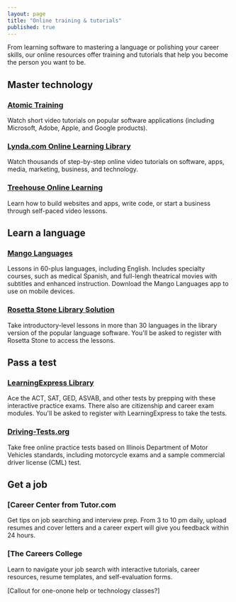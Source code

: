 ```yaml
---
layout: page
title: "Online training & tutorials"
published: true
---
```


From learning software to mastering a language or polishing your career skills, our online resources offer training and tutorials that help you become the person you want to be.

## Master technology

### [Atomic Training](link)

Watch short video tutorials on popular software applications (including Microsoft, Adobe, Apple, and Google products).

### [Lynda.com Online Learning Library](link)

Watch thousands of step-by-step online video tutorials on software, apps, media, marketing, business, and technology.

### [Treehouse Online Learning](link)

Learn how to build websites and apps, write code, or start a business through self-paced video lessons.

## Learn a language

### [Mango Languages](link)

Lessons in 60-plus languages, including English. Includes specialty courses, such as medical Spanish, and full-lengh theatrical movies with subtitles and enhanced instruction. Download the Mango Languages app to use on mobile devices.

### [Rosetta Stone Library Solution](link)

Take introductory-level lessons in more than 30 languages in the library version of the popular language software. You'll be asked to register with Rosetta Stone to access the lessons.

## Pass a test

### [LearningExpress Library](link)

Ace the ACT, SAT, GED, ASVAB, and other tests by prepping with these interactive practice exams. There also are citizenship and career exam modules. You'll be asked to register with LearningExpress to take the tests.

### [Driving-Tests.org](http://skokielib.driving-tests.org/illinois/)

Take free online practice tests based on Illinois Department of Motor Vehicles standards, including motorcycle exams and a sample commercial driver license (CML) test.

## Get a job

### [Career Center from Tutor.com

Get tips on job searching and interview prep. From 3 to 10 pm daily, upload resumes and cover letters and a career expert will give you feedback within 24 hours.

### [The Careers College

Learn to navigate your job search with interactive tutorials, career resources, resume templates, and self-evaluation forms.

[Callout for one-onone help or technology classes?]
